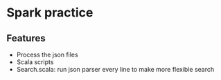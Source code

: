 # Spark practice


## Features
* Process the json files
* Scala scripts
* Search.scala: run json parser every line to make more flexible search
 